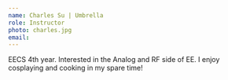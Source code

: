 ```yaml
---
name: Charles Su | Umbrella
role: Instructor
photo: charles.jpg
email:
---
```


EECS 4th year. Interested in the Analog and RF side of EE. I enjoy cosplaying and cooking in my spare time!  